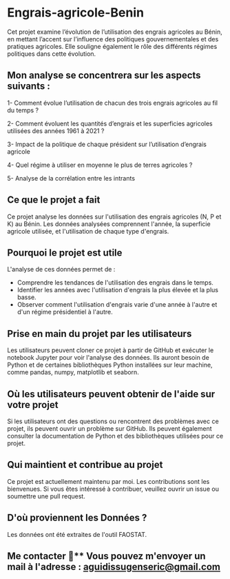 # Engrais-agricole-Benin
Cet projet examine l’évolution de l’utilisation des engrais agricoles au Bénin, en mettant l’accent sur l’influence des politiques gouvernementales et des pratiques agricoles. Elle souligne également le rôle des différents régimes politiques dans cette évolution.

## Mon analyse se concentrera sur les aspects suivants :

1- Comment évolue l’utilisation de chacun des trois engrais agricoles au fil du temps ?

2- Comment évoluent les quantités d’engrais et les superficies agricoles utilisées des années 1961 à 2021 ?

3- Impact de la politique de chaque président sur l’utilisation d’engrais agricole

4- Quel régime à utiliser en moyenne le plus de terres agricoles ?

5- Analyse de la corrélation entre les intrants

## Ce que le projet a fait
Ce projet analyse les données sur l'utilisation des engrais agricoles (N, P et K) au Bénin. Les données analysées comprennent l'année, la superficie agricole utilisée, et l'utilisation de chaque type d'engrais.

## Pourquoi le projet est utile
L'analyse de ces données permet de :

- Comprendre les tendances de l'utilisation des engrais dans le temps.
- Identifier les années avec l'utilisation d'engrais la plus élevée et la plus basse.
- Observer comment l'utilisation d'engrais varie d'une année à l'autre et d'un régime présidentiel à l'autre.

## Prise en main du projet par les utilisateurs
Les utilisateurs peuvent cloner ce projet à partir de GitHub et exécuter le notebook Jupyter pour voir l'analyse des données. Ils auront besoin de Python et de certaines bibliothèques Python installées sur leur machine, comme pandas, numpy, matplotlib et seaborn.

## Où les utilisateurs peuvent obtenir de l'aide sur votre projet
Si les utilisateurs ont des questions ou rencontrent des problèmes avec ce projet, ils peuvent ouvrir un problème sur GitHub. Ils peuvent également consulter la documentation de Python et des bibliothèques utilisées pour ce projet.

## Qui maintient et contribue au projet
Ce projet est actuellement maintenu par moi. Les contributions sont les bienvenues. Si vous êtes intéressé à contribuer, veuillez ouvrir un issue ou soumettre une pull request.

## D'où proviennent les Données ?
Les données ont été extraites de l'outil FAOSTAT.

## Me contacter 📩** Vous pouvez m'envoyer un mail à l'adresse : aguidissugenseric@gmail.com

